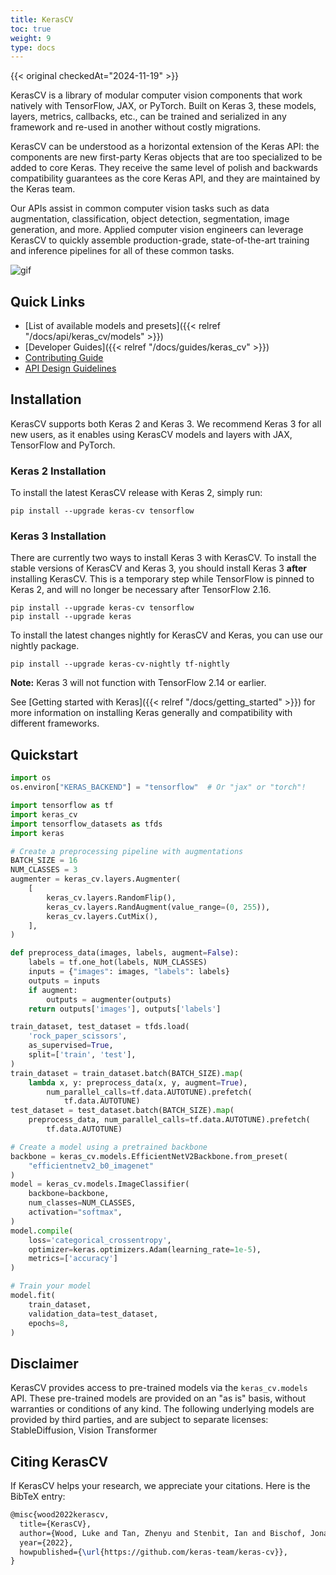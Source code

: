 ```yaml
---
title: KerasCV
toc: true
weight: 9
type: docs
---
```


{{< original checkedAt="2024-11-19" >}}

KerasCV is a library of modular computer vision components that work natively with TensorFlow, JAX, or PyTorch. Built on Keras 3, these models, layers, metrics, callbacks, etc., can be trained and serialized in any framework and re-used in another without costly migrations.

KerasCV can be understood as a horizontal extension of the Keras API: the components are new first-party Keras objects that are too specialized to be added to core Keras. They receive the same level of polish and backwards compatibility guarantees as the core Keras API, and they are maintained by the Keras team.

Our APIs assist in common computer vision tasks such as data augmentation, classification, object detection, segmentation, image generation, and more. Applied computer vision engineers can leverage KerasCV to quickly assemble production-grade, state-of-the-art training and inference pipelines for all of these common tasks.

![gif](/images/keras-cv-augmentations.gif)

## Quick Links

- [List of available models and presets]({{< relref "/docs/api/keras_cv/models" >}})
- [Developer Guides]({{< relref "/docs/guides/keras_cv" >}})
- [Contributing Guide](https://github.com/keras-team/keras-cv/blob/master/CONTRIBUTING.md)
- [API Design Guidelines](https://github.com/keras-team/keras-cv/blob/master/API_DESIGN.md)

## Installation

KerasCV supports both Keras 2 and Keras 3. We recommend Keras 3 for all new users, as it enables using KerasCV models and layers with JAX, TensorFlow and PyTorch.

### Keras 2 Installation

To install the latest KerasCV release with Keras 2, simply run:

```shell
pip install --upgrade keras-cv tensorflow
```

### Keras 3 Installation

There are currently two ways to install Keras 3 with KerasCV. To install the stable versions of KerasCV and Keras 3, you should install Keras 3 **after** installing KerasCV. This is a temporary step while TensorFlow is pinned to Keras 2, and will no longer be necessary after TensorFlow 2.16.

```shell
pip install --upgrade keras-cv tensorflow
pip install --upgrade keras
```

To install the latest changes nightly for KerasCV and Keras, you can use our nightly package.

```shell
pip install --upgrade keras-cv-nightly tf-nightly
```

**Note:** Keras 3 will not function with TensorFlow 2.14 or earlier.

See [Getting started with Keras]({{< relref "/docs/getting_started" >}}) for more information on installing Keras generally and compatibility with different frameworks.

## Quickstart

```python
import os
os.environ["KERAS_BACKEND"] = "tensorflow"  # Or "jax" or "torch"!

import tensorflow as tf
import keras_cv
import tensorflow_datasets as tfds
import keras

# Create a preprocessing pipeline with augmentations
BATCH_SIZE = 16
NUM_CLASSES = 3
augmenter = keras_cv.layers.Augmenter(
    [
        keras_cv.layers.RandomFlip(),
        keras_cv.layers.RandAugment(value_range=(0, 255)),
        keras_cv.layers.CutMix(),
    ],
)

def preprocess_data(images, labels, augment=False):
    labels = tf.one_hot(labels, NUM_CLASSES)
    inputs = {"images": images, "labels": labels}
    outputs = inputs
    if augment:
        outputs = augmenter(outputs)
    return outputs['images'], outputs['labels']

train_dataset, test_dataset = tfds.load(
    'rock_paper_scissors',
    as_supervised=True,
    split=['train', 'test'],
)
train_dataset = train_dataset.batch(BATCH_SIZE).map(
    lambda x, y: preprocess_data(x, y, augment=True),
        num_parallel_calls=tf.data.AUTOTUNE).prefetch(
            tf.data.AUTOTUNE)
test_dataset = test_dataset.batch(BATCH_SIZE).map(
    preprocess_data, num_parallel_calls=tf.data.AUTOTUNE).prefetch(
        tf.data.AUTOTUNE)

# Create a model using a pretrained backbone
backbone = keras_cv.models.EfficientNetV2Backbone.from_preset(
    "efficientnetv2_b0_imagenet"
)
model = keras_cv.models.ImageClassifier(
    backbone=backbone,
    num_classes=NUM_CLASSES,
    activation="softmax",
)
model.compile(
    loss='categorical_crossentropy',
    optimizer=keras.optimizers.Adam(learning_rate=1e-5),
    metrics=['accuracy']
)

# Train your model
model.fit(
    train_dataset,
    validation_data=test_dataset,
    epochs=8,
)
```

## Disclaimer

KerasCV provides access to pre-trained models via the `keras_cv.models` API. These pre-trained models are provided on an "as is" basis, without warranties or conditions of any kind. The following underlying models are provided by third parties, and are subject to separate licenses: StableDiffusion, Vision Transformer

## Citing KerasCV

If KerasCV helps your research, we appreciate your citations. Here is the BibTeX entry:

```latex
@misc{wood2022kerascv,
  title={KerasCV},
  author={Wood, Luke and Tan, Zhenyu and Stenbit, Ian and Bischof, Jonathan and Zhu, Scott and Chollet, Fran\c{c}ois and Sreepathihalli, Divyashree and Sampath, Ramesh and others},
  year={2022},
  howpublished={\url{https://github.com/keras-team/keras-cv}},
}
```
